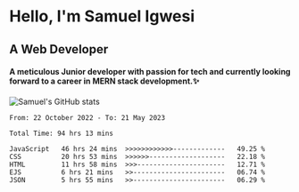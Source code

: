 # Hello, I'm Samuel Igwesi
## A Web Developer

#### A meticulous Junior developer with passion for tech and currently looking forward to a career in MERN stack development.:sparkles:


![Samuel's GitHub stats](https://github-readme-stats.vercel.app/api?username=SamuelIgwesi&show_icons=true&theme=radical)

<!--START_SECTION:waka-->

```text
From: 22 October 2022 - To: 21 May 2023

Total Time: 94 hrs 13 mins

JavaScript   46 hrs 24 mins  >>>>>>>>>>>>-------------   49.25 %
CSS          20 hrs 53 mins  >>>>>>-------------------   22.18 %
HTML         11 hrs 58 mins  >>>----------------------   12.71 %
EJS          6 hrs 21 mins   >>-----------------------   06.74 %
JSON         5 hrs 55 mins   >>-----------------------   06.29 %
```

<!--END_SECTION:waka-->
